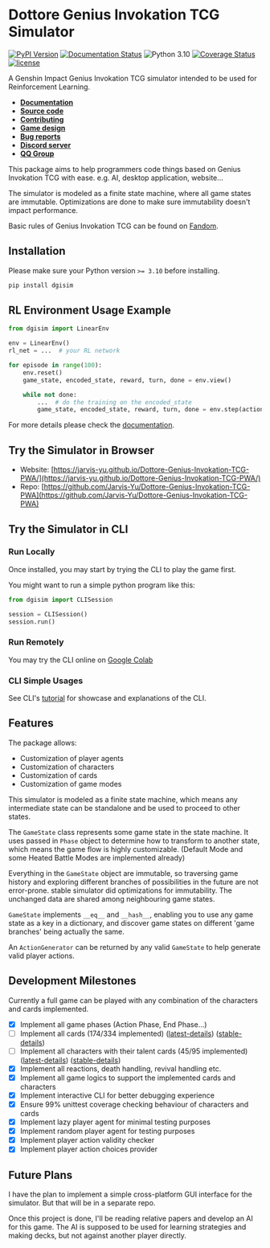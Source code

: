 # Dottore Genius Invokation TCG Simulator

[![PyPI Version](https://img.shields.io/pypi/v/dgisim.svg)](https://pypi.org/project/dgisim/)
[![Documentation Status](https://readthedocs.org/projects/dottore-genius-invokation-tcg-simulator/badge/?version=latest)](https://dottore-genius-invokation-tcg-simulator.readthedocs.io/en/latest/?badge=latest)
![Python 3.10](https://img.shields.io/badge/python-3.10-blue.svg)
[![Coverage Status](https://coveralls.io/repos/github/Jarvis-Yu/Dottore-Genius-Invokation-TCG-Simulator/badge.svg?branch=master)](https://coveralls.io/github/Jarvis-Yu/Dottore-Genius-Invokation-TCG-Simulator?branch=master)
[![license](https://img.shields.io/github/license/Jarvis-Yu/Dottore-Genius-Invokation-TCG-Simulator)](https://github.com/Jarvis-Yu/Dottore-Genius-Invokation-TCG-Simulator/blob/master/LICENSE)

A Genshin Impact Genius Invokation TCG simulator intended to be used for Reinforcement Learning.

- [**Documentation**](https://dottore-genius-invokation-tcg-simulator.readthedocs.io/en/stable/)
- [**Source code**](https://github.com/Jarvis-Yu/Dottore-Genius-Invokation-TCG-Simulator)
- [**Contributing**](https://github.com/Jarvis-Yu/Dottore-Genius-Invokation-TCG-Simulator/blob/master/dev_docs/dev_readme.md)
- [**Game design**](https://dottore-genius-invokation-tcg-simulator.readthedocs.io/en/stable/design-n-philosophy.html)
- [**Bug reports**](https://github.com/Jarvis-Yu/Dottore-Genius-Invokation-TCG-Simulator/issues)
- [**Discord server**](https://discord.gg/arammB6BEY)
- [**QQ Group**](http://qm.qq.com/cgi-bin/qm/qr?_wv=1027&k=Emk4VNANVGlHUY1lU2v2c-Gb8vprHX5O&authKey=7oU8xKJ93wGirIPxyG9xP31%2F0Vy9xkJYJtvebpFcqncwKQUXt%2FzggH7yOpoJapH6&noverify=0&group_code=794275160)

This package aims to help programmers code things based on Genius Invokation
TCG with ease. e.g. AI, desktop application, website...

The simulator is modeled as a finite state machine, where all game states are immutable.
Optimizations are done to make sure immutability doesn't impact performance.

Basic rules of Genius Invokation TCG can be found on [Fandom](https://genshin-impact.fandom.com/wiki/Genius_Invokation_TCG).

## Installation

Please make sure your Python version `>= 3.10` before installing.

```bash
pip install dgisim
```

## RL Environment Usage Example

```python
from dgisim import LinearEnv

env = LinearEnv()
rl_net = ...  # your RL network

for episode in range(100):
    env.reset()
    game_state, encoded_state, reward, turn, done = env.view()

    while not done:
        ...  # do the training on the encoded_state
        game_state, encoded_state, reward, turn, done = env.step(action)
```

For more details please check the [documentation](https://dottore-genius-invokation-tcg-simulator.readthedocs.io/en/stable/tutorials/rl.html).

## Try the Simulator in Browser

- Website: [https://jarvis-yu.github.io/Dottore-Genius-Invokation-TCG-PWA/](https://jarvis-yu.github.io/Dottore-Genius-Invokation-TCG-PWA/)
- Repo: [https://github.com/Jarvis-Yu/Dottore-Genius-Invokation-TCG-PWA](https://github.com/Jarvis-Yu/Dottore-Genius-Invokation-TCG-PWA)

## Try the Simulator in CLI

### Run Locally

Once installed, you may start by trying the CLI to play the game first.

You might want to run a simple python program like this:

```py
from dgisim import CLISession

session = CLISession()
session.run()
```

### Run Remotely

You may try the CLI online on [Google Colab](https://colab.research.google.com/drive/1h6ckw4LQ2jMEnZAs9QQo6tHjCwWnR8KD?usp=sharing)

### CLI Simple Usages

See CLI's [tutorial](https://dottore-genius-invokation-tcg-simulator.readthedocs.io/en/stable/tutorials/cli.html)
for showcase and explanations of the CLI.

## Features

The package allows:

- Customization of player agents
- Customization of characters
- Customization of cards
- Customization of game modes

This simulator is modeled as a finite state machine, which means any intermediate state can be
standalone and be used to proceed to other states.

The `GameState` class represents some game state in the state machine. It uses passed in
`Phase` object to determine how to transform to another state, which means the game flow is
highly customizable. (Default Mode and some Heated Battle Modes are implemented already)

Everything in the `GameState` object are immutable, so traversing game history
and exploring different branches of possibilities in the future are not error-prone.
stable simulator did optimizations for immutability.
The unchanged data are shared among neighbouring game states.

`GameState` implements `__eq__` and `__hash__`, enabling you to use any game state as a key in a
dictionary, and discover game states on different 'game branches' being actually the same.

An `ActionGenerator` can be returned by any valid `GameState` to help
generate valid player actions.

## Development Milestones

Currently a full game can be played with any combination of the characters and cards implemented.

- [x] Implement all game phases (Action Phase, End Phase...)
- [ ] Implement all cards (174/334 implemented)
      ([latest-details](https://dottore-genius-invokation-tcg-simulator.readthedocs.io/en/latest/card/available-cards.html))
      ([stable-details](https://dottore-genius-invokation-tcg-simulator.readthedocs.io/en/stable/card/available-cards.html))
- [ ] Implement all characters with their talent cards (45/95 implemented)
      ([latest-details](https://dottore-genius-invokation-tcg-simulator.readthedocs.io/en/latest/character/available-chars.html))
      ([stable-details](https://dottore-genius-invokation-tcg-simulator.readthedocs.io/en/stable/character/available-chars.html))
- [x] Implement all reactions, death handling, revival handling etc.
- [x] Implement all game logics to support the implemented cards and characters
- [x] Implement interactive CLI for better debugging experience
- [x] Ensure 99% unittest coverage checking behaviour of characters and cards
- [x] Implement lazy player agent for minimal testing purposes
- [x] Implement random player agent for testing purposes
- [x] Implement player action validity checker
- [x] Implement player action choices provider

## Future Plans

I have the plan to implement a simple cross-platform GUI interface for the simulator.
But that will be in a separate repo.

Once this project is done, I'll be reading relative papers and develop an AI for this game.
The AI is supposed to be used for learning strategies and making decks,
but not against another player directly.

